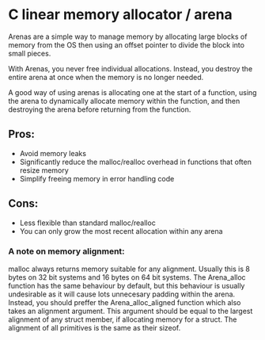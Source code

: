 # C linear memory allocator / arena
Arenas are a simple way to manage memory by allocating large blocks of memory from the OS then using an offset pointer to divide the block into small pieces.

With Arenas, you never free individual allocations. Instead, you destroy the entire arena at once when the memory is no longer needed.

A good way of using arenas is allocating one at the start of a function, using the arena to dynamically allocate memory within the function, and then destroying the arena before returning from the function.

## Pros:
- Avoid memory leaks
- Significantly reduce the malloc/realloc overhead in functions that often resize memory
- Simplify freeing memory in error handling code

## Cons:
- Less flexible than standard malloc/realloc
- You can only grow the most recent allocation within any arena

### A note on memory alignment:
malloc always returns memory suitable for any alignment. Usually this is 8 bytes on 32 bit systems and 16 bytes on 64 bit systems. The Arena_alloc function has the same behaviour by default, but this behaviour is usually undesirable as it will cause lots unnecesary padding within the arena. Instead, you should preffer the Arena_alloc_aligned function which also takes an alignment argument. This argument should be equal to the largest alignment of any struct member, if allocating memory for a struct. The alignment of all primitives is the same as their sizeof.
